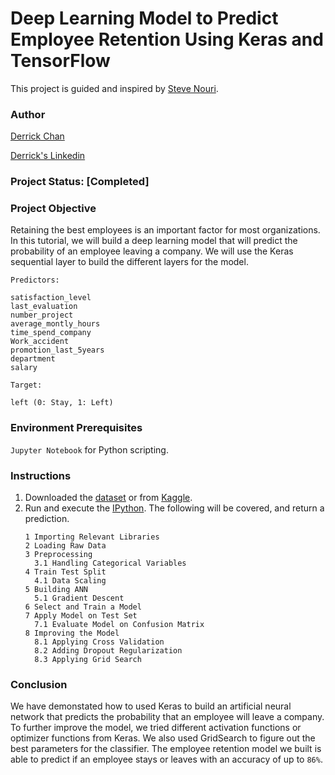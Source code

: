 # Deep Learning Model to Predict Employee Retention Using Keras and TensorFlow
This project is guided and inspired by [Steve Nouri](https://www.linkedin.com/in/stevenouri/). 

### Author
[Derrick Chan](https://github.com/zhenyu92)

[Derrick's Linkedin](https://www.linkedin.com/in/zychan/)

### Project Status: [Completed]

### Project Objective
Retaining the best employees is an important factor for most organizations.
In this tutorial, we will build a deep learning model that will predict the probability of an employee leaving a company.
We will use the Keras sequential layer to build the different layers for the model.

`Predictors:`
```
satisfaction_level
last_evaluation
number_project
average_montly_hours
time_spend_company
Work_accident
promotion_last_5years
department
salary
```

`Target:`
```
left (0: Stay, 1: Left)
```

### Environment Prerequisites
`Jupyter Notebook` for Python scripting.

### Instructions
1. Downloaded the [dataset](https://github.com/zhenyu92/Deep_Learning_Employee_Retention/blob/master/HR_comma_sep.csv) or from [Kaggle](https://www.kaggle.com/liujiaqi/hr-comma-sepcsv).
2. Run and execute the [IPython](https://github.com/zhenyu92/Deep_Learning_Employee_Retention/blob/master/Deep%20Learning%20on%20Employee%20Retention%20Prediction.ipynb).
    The following will be covered, and return a prediction.
    ```
    1 Importing Relevant Libraries
    2 Loading Raw Data
    3 Preprocessing
      3.1 Handling Categorical Variables
    4 Train Test Split
      4.1 Data Scaling
    5 Building ANN
      5.1 Gradient Descent
    6 Select and Train a Model
    7 Apply Model on Test Set
      7.1 Evaluate Model on Confusion Matrix
    8 Improving the Model
      8.1 Applying Cross Validation
      8.2 Adding Dropout Regularization
      8.3 Applying Grid Search
    ```   
    
### Conclusion
We have demonstated how to used Keras to build an artificial neural network that predicts the probability that an employee will leave a company. 
To further improve the model, we tried different activation functions or optimizer functions from Keras.
We also used GridSearch to figure out the best parameters for the classifier. 
The employee retention model we built is able to predict if an employee stays or leaves with an accuracy of up to `86%`.
